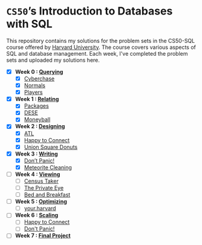 # `CS50`’s Introduction to Databases with SQL

This repository contains my solutions for the problem sets in the CS50-SQL course offered by [Harvard University](https://cs50.harvard.edu/sql/2023/). The course covers various aspects of SQL and database management. Each week, I've completed the problem sets and uploaded my solutions here.

- [x] **Week 0 : [Querying](https://cs50.harvard.edu/sql/2023/psets/0/)**
  - [x] [Cyberchase](/0-Querying/Cyberchase)
  - [x] [Normals](/0-Querying/Normals)
  - [x] [Players](/0-Querying/Players)

- [x] **Week 1 : [Relating](https://cs50.harvard.edu/sql/2023/psets/1/)**
  - [x] [Packages](/1-%20Relating/packages)
  - [x] [DESE](/1-%20Relating/dese)
  - [x] [Moneyball](/1-%20Relating/moneyball)
     
- [x] **Week 2 : [Designing](https://cs50.harvard.edu/sql/2023/psets/2/)**
  - [x] [ATL](/2-%20Designing/Atl)
  - [x] [Happy to Connect](/2-%20Designing/happy%20to%20connect)
  - [x] [Union Square Donuts](/2-%20Designing/donuts)

- [x] **Week 3 : [Writing](https://cs50.harvard.edu/sql/2023/psets/3/)**
  - [x] [Don’t Panic!](/3-%20Writing/dont-panic)
  - [x] [Meteorite Cleaning](/3-%20Writing/meteorites)

- [ ] **Week 4 : [Viewing](https://cs50.harvard.edu/sql/2023/psets/4/)**
  - [ ] [Census Taker](/4-%20Viewing/Census%20Taker)
  - [ ] [The Private Eye](/4-%20Viewing/The%20Private%20Eye)
  - [ ] [Bed and Breakfast](/4-%20Viewing/Bed%20and%20Breakfast)

- [ ] **Week 5 : [Optimizing](https://cs50.harvard.edu/sql/2023/psets/5/)**
  - [ ] [your.harvard](/5-%20Optimizing/your.harvard)
      
- [ ] **Week 6 : [Scaling](https://cs50.harvard.edu/sql/2023/psets/6/)**
  - [ ] [Happy to Connect](/6-%20Scaling/Happy%20to%20Connect)
  - [ ] [Don't Panic!](/6-%20Scaling/Don't%20Panic!%20with%20Java)

- [ ] **Week 7 : [Final Project](https://cs50.harvard.edu/sql/2023/project/)**
